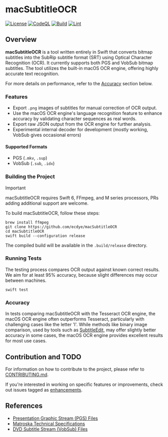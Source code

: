 # macSubtitleOCR

[![License](https://img.shields.io/github/license/ecdye/macSubtitleOCR)](https://github.com/ecdye/macSubtitleOCR/blob/main/LICENSE.md)
[![CodeQL](https://github.com/ecdye/macSubtitleOCR/actions/workflows/codeql.yml/badge.svg)](https://github.com/ecdye/macSubtitleOCR/actions/workflows/codeql.yml)
[![Build](https://github.com/ecdye/macSubtitleOCR/actions/workflows/build.yml/badge.svg)](https://github.com/ecdye/macSubtitleOCR/actions/workflows/build.yml)
[![Lint](https://github.com/ecdye/macSubtitleOCR/actions/workflows/lint.yml/badge.svg)](https://github.com/ecdye/macSubtitleOCR/actions/workflows/lint.yml)

## Overview

**macSubtitleOCR** is a tool written entirely in Swift that converts bitmap subtitles into the SubRip subtitle format (SRT) using Optical Character Recognition (OCR).
It currently supports both PGS and VobSub bitmap subtitles.
The tool utilizes the built-in macOS OCR engine, offering highly accurate text recognition.

For more details on performance, refer to the [Accuracy](#accuracy) section below.

### Features

- Export `.png` images of subtitles for manual correction of OCR output.
- Use the macOS OCR engine's language recognition feature to enhance accuracy by validating character sequences as real words.
- Export raw JSON output from the OCR engine for further analysis.
- Experimental internal decoder for development (mostly working, VobSub gives occasional errors)

#### Supported Formats

- PGS (`.mkv`, `.sup`)
- VobSub (`.sub`, `.idx`)

### Building the Project

> [!IMPORTANT]
> macSubtitleOCR requires Swift 6, FFmpeg, and M series processors, PRs adding additional support are welcome.

To build macSubtitleOCR, follow these steps:

``` shell
brew install ffmpeg
git clone https://github.com/ecdye/macSubtitleOCR
cd macSubtitleOCR
swift build --configuration release
```

The compiled build will be available in the `.build/release` directory.

### Running Tests

The testing process compares OCR output against known correct results.
We aim for at least 95% accuracy, because slight differences may occur between machines.

``` shell
swift test
```

### Accuracy

In tests comparing macSubtitleOCR with the Tesseract OCR engine, the macOS OCR engine often outperforms Tesseract, particularly with challenging cases like the letter 'I'.
While methods like binary image comparison, used by tools such as [SubtitleEdit](https://github.com/SubtitleEdit/subtitleedit), may offer slightly better accuracy in some cases, the macOS OCR engine provides excellent results for most use cases.

## Contribution and TODO

For information on how to contribute to the project, please refer to [CONTRIBUTING.md](CONTRIBUTING.md).

If you're interested in working on specific features or improvements, check out issues tagged as [enhancements](https://github.com/ecdye/macSubtitleOCR/issues?q=is%3Aissue+is%3Aopen+label%3Aenhancement).

## References

- [Presentation Graphic Stream (PGS) Files](https://blog.thescorpius.com/index.php/2017/07/15/presentation-graphic-stream-sup-files-bluray-subtitle-format/)
- [Matroska Technical Specifications](https://www.matroska.org/technical/elements.html)
- [DVD Subtitle Stream (VobSub) Files](http://www.mpucoder.com/DVD/index.html)
